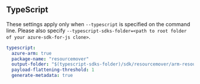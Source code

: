 ## TypeScript

These settings apply only when `--typescript` is specified on the command line.
Please also specify `--typescript-sdks-folder=<path to root folder of your azure-sdk-for-js clone>`.

```yaml $(typescript)
typescript:
  azure-arm: true
  package-name: "resourcemover"
  output-folder: "$(typescript-sdks-folder)/sdk/resourcemover/arm-resourcemover"
  payload-flattening-threshold: 1
  generate-metadata: true
```
